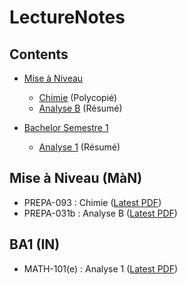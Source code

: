 # LectureNotes

## Contents
- [Mise à Niveau](#mise-à-niveau-màn)
    - [Chimie](https://github.com/hotwraith/LectureNotes/tree/main/MAN/PREPA093) (Polycopié)
    - [Analyse B](https://github.com/hotwraith/LectureNotes/tree/main/MAN/PREPA031b) (Résumé)

- [Bachelor Semestre 1](#ba1-in)
    - [Analyse 1](https://github.com/hotwraith/LectureNotes/blob/main/BA1/MATH101) (Résumé)

## Mise à Niveau (MàN)

- PREPA-093 : Chimie ([Latest PDF](https://github.com/hotwraith/LectureNotes/blob/main/MAN/PREPA093/MAN_chimie.pdf))
- PREPA-031b : Analyse B ([Latest PDF](https://github.com/hotwraith/LectureNotes/blob/main/MAN/PREPA031b/anab-resume.pdf))

## BA1 (IN)

- MATH-101(e) : Analyse 1 ([Latest PDF](https://github.com/hotwraith/LectureNotes/blob/main/BA1/MATH101/ana1_resume.pdf))